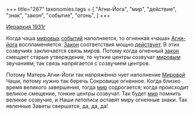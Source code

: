 +++
title="267"
taxonomies.tags = [
 "Агни-Йога",
 "мир",
 "действие",
 "знак",
 "закон",
 "событие",
 "огонь",
]
+++

[Иерархия 1931г](/agni/1931)

Когда чаша [мировых](/tags/[мир](/tags/мир)) [событий](/tags/событие) наполняется, то огненная «чаша» [Агни-йога](/tags/Агни-Йога) воспламеняется. [Закон](/tags/[закон](/tags/закон)) соответствия мощно [действует](/tags/действие). В этих созвучиях заключается связь миров. Потому когда огненный [закон](/tags/закон) смещает старые утверждения, то чуткие центры созвучат [мировым](/tags/мир) звучаниям; так связь напрягается с созвучием центров.   

Потому Матерь Агни-Йоги так напряжённо чует наполнение [Мировой](/tags/мир) Чаши, потому нужно так беречь Сокровище огненное. Когда близко время великого завершения, тогда [мир](/tags/мир) содрогается; когда происходит великое смещение, тонкие центры созвучат. Так будет [мир](/tags/мир) помнить великое созвучие, и Наши летописи оставят миру огненные знаки. Так явленные Заветы свершатся, да, да, да!   

